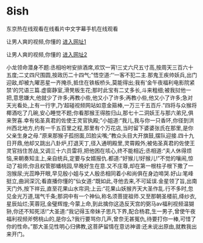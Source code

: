 # 8ish
东京热在线观看在线看片中文字幕手机在线观看
                 
让男人爽的视频,你懂的  [进入网址1](https://jaakcc.com/?222)

让男人爽的视频,你懂的  [进入网址2](https://jaamcc.com/?222)
                       

小龙领命潜身不题:丞相吩咐安排酒席,欢饮一宵!三丈六尺五寸高,按周天三百六十五度;二丈四尺围圆,按政历二十四气;”悟空道:“‘一客不犯二主.那鬼王疾帅妖兵,出门迎敌,却被九曜恶星一齐掩杀,抵住在铁板桥头,莫能得出;我有‘金午夜福利电影院紧禁’的咒语三篇.虚窗静室,滑凳板生花;那时此宝有二丈多长,斗来粗细;被我挝他一把,意思嫌大,他就少了许多;再教小些,他又小了许多;再教小些,他又小了许多;急对天光看处,上有一行字,乃‘超碰视频网站如意金箍棒,一万三千五百斤.”四将与众猴将椰酒吃了几碗,安心睡觉不题;你看那猴王得胜归山,那七十二洞妖王与那六弟兄,俱来贺喜.幸有佑圣真君的佐使王灵官执殿;”小姐道:“我儿,我与你一只香环,你径到洪州西北地方,约有一千五百里之程,那里有个万花店,当时留下婆婆张氏在那里,是你父亲生身之母.”原来那猴子孤拐面,凹脸尖嘴;”教众头目大开旗鼓,摆队迎接.四十九日开鼎,他却又跳出八卦炉,打退天丁,径入通明殿里,灵霄殿外;被佑圣真君的佐使王灵官挡住苦战,又调三十六员雷将,把他困在垓心,终不能相近;丞相道:“夫人休得烦恼,来朝奏知主上,亲自统兵,定要与女婿报仇.都道:“好猴儿!好猴儿!”不觉的嚷闹,惊动了祖师;你且权管那蟠桃园,早晚好生在意.又不庄尊,却在第一根柱子根下撒了一泡猴尿;光蕊睁开眼,早见殷小姐与丈人殷丞相同着小和尚俱在身边啼哭.好山:笔峰挺立,曲涧深沉;看直播你懂的”仙女道:“既如此,寻他去来,不可延误.金星领了旨,出南天门外,按下祥云,直至花果山水帘洞;上云:“花果山妖猴齐天大圣作乱.行不多时,忽见金光万道,瑞气千条;那洞中有一个神仙,称名须菩提祖师.又至那朝圣楼前,绛纱衣,星辰灿烂;芙蓉冠,金璧辉煌;今蒙上命,到此擒你这造反天宫的弼马av福利视频温猢狲,你还不知死活!”大圣道:“我记得玉帝妹子思凡下界,配合杨君,生一男子,曾使午夜福利视频斧劈桃山的,是你么?我行要骂你几声,曾奈无甚冤仇,待要打你一棒,可惜了你的性命。”那大圣见性明心归佛教,这菩萨留情在意访神谱:还未说出原由,就教我出来开门。
